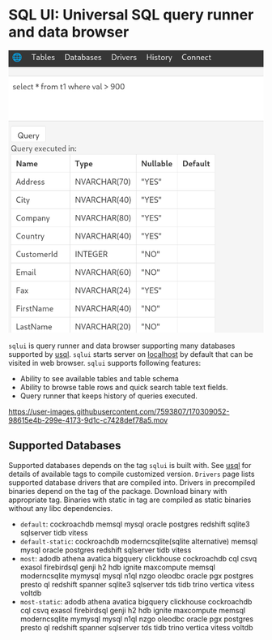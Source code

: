 # SQL UI: Universal SQL query runner and data browser
![Screenshot](screenshot.png)

`sqlui` is query runner and data browser supporting many databases supported by [usql](https://github.com/xo/usql). `sqlui` starts server on [localhost](http://localhost:9292/) by default that can be visited in web browser. `sqlui` supports following features:
* Ability to see available tables and table schema
* Ability to browse table rows and quick search table text fields. 
* Query runner that keeps history of queries executed.



https://user-images.githubusercontent.com/7593807/170309052-98615e4b-299e-4173-9d1c-c7428def78a5.mov



## Supported Databases
Supported databases depends on the tag `sqlui` is built with. See [usql](https://github.com/xo/usql) for details of available tags to compile customized version. `Drivers` page lists supported database drivers that are compiled into. Drivers in precompiled binaries depend on the tag of the package. Download binary with appropriate tag. Binaries with static in tag are compiled as static binaries without any libc dependencies.

* `default`: cockroachdb  memsql  mysql oracle  postgres  redshift  sqlite3 sqlserver tidb  vitess  
* `default-static`: cockroachdb moderncsqlite(sqlite alternative)  memsql  mysql oracle  postgres  redshift  sqlserver tidb  vitess  
* `most`: adodb athena  avatica bigquery  clickhouse  cockroachdb cql csvq  exasol  firebirdsql genji h2  hdb ignite  maxcompute  memsql  moderncsqlite mymysql mysql n1ql  nzgo  oleodbc oracle  pgx postgres  presto  ql  redshift  spanner sqlite3 sqlserver tds tidb  trino vertica vitess  voltdb 
* `most-static`: adodb athena  avatica bigquery  clickhouse  cockroachdb cql csvq  exasol  firebirdsql genji h2  hdb ignite  maxcompute  memsql  moderncsqlite mymysql mysql n1ql  nzgo  oleodbc oracle  pgx postgres  presto  ql  redshift  spanner sqlserver tds tidb  trino vertica vitess  voltdb 

